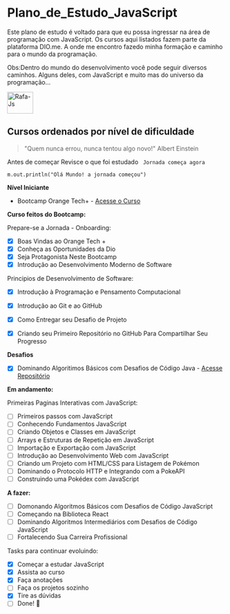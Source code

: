 # Plano_de_Estudo_JavaScript
Este plano de estudo  é voltado para que eu possa ingressar na área de programação com JavaScript. Os cursos aqui listados fazem parte da plataforma DIO.me. A onde me encontro fazedo minha formação e caminho para o mundo da programação.

Obs:Dentro do mundo do desenvolvimento você pode seguir diversos caminhos. Alguns deles, com JavaScript e muito mas do universo da programação...

<img align="center" alt="Rafa-Js" height="50" width="60" src="https://cdn.jsdelivr.net/gh/devicons/devicon/icons/javascript/javascript-original.svg" />
          
## Cursos ordenados por nível de dificuldade

> "Quem nunca errou, nunca tentou algo novo!" Albert Einstein

Antes de começar Revisce o que foi estudado
`` Jornada começa agora``

``m.out.println("Olá Mundo! a jornada começou")``



**Nível Iniciante**

- Bootcamp Orange Tech+  - [Acesse o Curso](https://web.dio.me/track/81278323-8916-401b-8446-03118eaff280)

**Curso feitos do Bootcamp:**

Prepare-se a Jornada - Onboarding:
- [X] Boas Vindas ao Orange Tech +
- [X] Conheça as Oportunidades da Dio
- [X] Seja Protagonista Neste Bootcamp
- [X] Introdução ao Desenvolvimento Moderno de Software

Principios de Desenvolvimento de Software:
- [X] Introdução à Programação e Pensamento Computacional
- [X] Introdução ao Git e ao GitHub
- [X] Como Entregar seu Desafio de Projeto
- [X] Criando seu Primeiro Repositório no GitHub Para Compartilhar Seu Progresso



**Desafios**

- [x] Dominando Algoritimos Básicos com Desafios de Código Java - [Acesse Repositório](https://github.com/Hub-Rodrigo/Dio-Trilha-Java-Basico/tree/main/Cuso-Java/src/Desafios)

**Em andamento:**

Primeiras Paginas Interativas com JavaScript:
- [ ] Primeiros passos com JavaScript
- [ ] Conhecendo Fundamentos JavaScript
- [ ] Criando Objetos e Classes em JavaScript
- [ ] Arrays e Estruturas de Repetição em JavaScript
- [ ] Importação e Exportação com JavaScript
- [ ] Introdução ao Desenvolvimento Web com JavaScript
- [ ] Criando um Projeto com HTML/CSS para Listagem de Pokémon
- [ ] Dominando o Protocolo HTTP e Integrando com a PokeAPI
- [ ] Construindo uma Pokédex com JavaScript

**A fazer:**

- [ ] Domonando Algoritmos Básicos com Desafios de Código JavaScript
- [ ] Começando na Biblioteca React
- [ ] Dominando Algoritmos Intermediários com Desafios de Código JavaScript
- [ ] Fortalecendo Sua Carreira Profissional

Tasks para continuar evoluindo:

- [x] Começar a estudar JavaScript
- [X] Assista ao curso
- [X] Faça anotações
- [ ] Faça os projetos sozinho
- [x] Tire as dúvidas
- [ ] Done! 🎉
